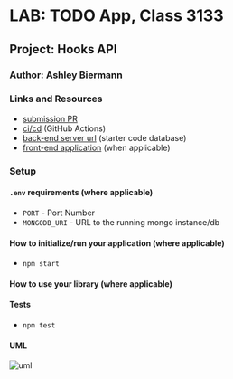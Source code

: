 # LAB: TODO App, Class 3133

## Project: Hooks API

### Author: Ashley Biermann

### Links and Resources

- [submission PR](https://github.com/401-advanced-javascript-ashley-biermann/todo/pull/7)
- [ci/cd](https://github.com/401-advanced-javascript-ashley-biermann/notes/tree/master/.github/workflows) (GitHub Actions)
- [back-end server url](https://api-js401.herokuapp.com/api/v1/todo) (starter code database)
- [front-end application](http://xyz.com) (when applicable)

### Setup

#### `.env` requirements (where applicable)

- `PORT` - Port Number
- `MONGODB_URI` - URL to the running mongo instance/db

#### How to initialize/run your application (where applicable)

- `npm start`

#### How to use your library (where applicable)

#### Tests

- `npm test`

#### UML

![uml]()
